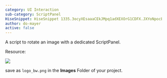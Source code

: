 ```yaml
---
category: UI Interaction
sub-category: ScriptPanel
HiseSnippet: HiseSnippet 1335.3ocyXEsaaaCEkJMpq1adXEXOrG1CDFX.JXYoNpocEnXndwIYHqsIFwcECXnKiQh1lnxjBTzMIKH.8SoeJ8SYeB8OX6RQJKZGaG6VDfICCXdIO7d34dI0ktsTDQyxDRjWkWbdJE48E9cNmq52pOgwQ6uCx6q7amPTJJOKkQSnRz1mmRxxnwHOua8K5Q4UYUT9yGdx1jDBOhVZBgdofEQeFa.SUZscymxRR1iDSeAafyn2p49QBdKQhXHvna42.kRhdMoG8.hdXq3i7t8twLkP1QQTzLj2paKhOuSewoby3eIKicRBU2XSTGXhLl2SjDqYr1JpUeVRb6hUdFBlk1k5vsL5vW6+bVLajcW8P2AtDgqd3sx7n2ltzqwhSOOG5spgd20uSjjkpJ6QysO2eethJ6RfPfKsLiEsxatieKALBtZiAjWS2SBMFgH3gMZrN9AMZr1iqUsVUHPjovugHwsIbZxl3eBWfsGU0RLHUvgFA0McWWiZBLgyGSX8I8zS4hSlsix6cB+nsENWDW0KaOToD7Y6Ga+S3Ii0vqAUg2pUUR6ggMC8Rn.jFO1XP5ZvNlrTJM1cLtFzeLB7FIBR79CfMCA0un8QG9q615EGu2gOamcO5xDQOwwmb5Fo7d0WGWGR8TVdXwlQUsgDX0QhgJFmFzcHORwD7fdqcQspX3o2FRgNoM34DU+MThiHwLBOKvrDVac7en5yxzq4f5mxhU8qu18BWGWZrOk0quRa8UZWalyXI4TKmyIELMPNVCWb1IaZS0qxGJjOV8xIWM5yMjsHIIm.GPTtbJVMiDdK+weuUmWC+c36+vFVBl6RIMUKMAS3lvOAAO7SPvk+uSvCW.AeThsk+ffKWbAW+4d2C2ZXlRL.W3kL7yncU59X7DPDwEdEK34mEn2HJEIAQE6BWG1olLjtVsp.spLZmUtQvQWBem6QK5EpcRGsTG2WE78pLxdpw0vIVWbPQasfbAFa9g9oH8VQjF8NXKcrP20klQQSxnVfSAlH0fpDyk4z8ZNla5q5wWOl08zhQGoSclcPJ7ZDD4xEjBmWPJbACRgexAovOtfT3GYPJb9AI20syh8.ghdHrEs5EUqT8xqzS2tSqK6TknY3U60R8YBKfObvITYgbZGGT0x3kE4O6xhbqZKxHINCTv2myTGlR4ypXIjUG0U0YIELTUdQSeosnoNIrXnPVFTazm4mu6Fky2xBQ+1lnEFb3Dfe6AyFrIdkCthucG1j99COYYfGNE3+196PTDcgiVw.DnTpTwzZu2Nz2.UjaJirh+NzrWC4jPg0ix5feabashhL04t4d8N9lCaPmU5vuo44kMvMye8xHCMiaZd4Ro7DqkmE1UgNt5ccccU8IbE9Jt58Qi4pJWaVvYtWEozUuqWyAN2y4eRe+.xYNMapnmozyRG8YYnLEMsC6uGKljMraWFfw2GKiQKCqbEf+puCqd+MIqt8Bj25nVOxUs3VOeavy.AGOJgNt4x4G20Olsv94s+YSzUu1Db4MQ7P39rieiN80Xsc.GmM1UmzWOhmwTm6pa2HWyaQo6c8ayTQ8mNeWYJ7ENH3llu1KMWye2tcoQpRxtp+d+9M+MjQlxr6AkRKyymOX3fNhgxHJvDNbJh9cNdqne6focCcasxzgxiya7uvisyM0s8rctYQmnAjHo33HyQy5qkembK.m34+6DU7ettMdzA5ZdOfEyNNJRKD+.v7oiHboQb+kFwVKMhGrzHd3Ri3GWZDOZNHz+wL+7Pn7Ty1BvP6cyeSnm2tbBjUkmAh9Ov8xBDj
author: do-mayer
active: false
---
```

A script to rotate an image with a dedicated ScriptPanel.

Resource:

![](https://docs.hise.audio/images/custom/logo_bw.png)

save as `logo_bw.png` in the **Images** Folder of your project.